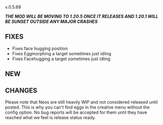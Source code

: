 v.0.5.68

***THE MOD WILL BE MOVING TO 1.20.5 ONCE IT RELEASES AND 1.20.1 WILL BE SUNSET OUTSIDE ANY MAJOR CRASHES***

## FIXES
- Fixes face hugging position
- Fixes Eggmorphing a target sometimes just idling
- Fixes Facehugging a target sometimes just idling

## NEW

## CHANGES

Please note that Neos are still heavily WIP and not considered released until posted. This is why you can't find eggs in the creative menu without the config option.
No bug reports will be accepted for them until they have reached what we feel is release status ready.